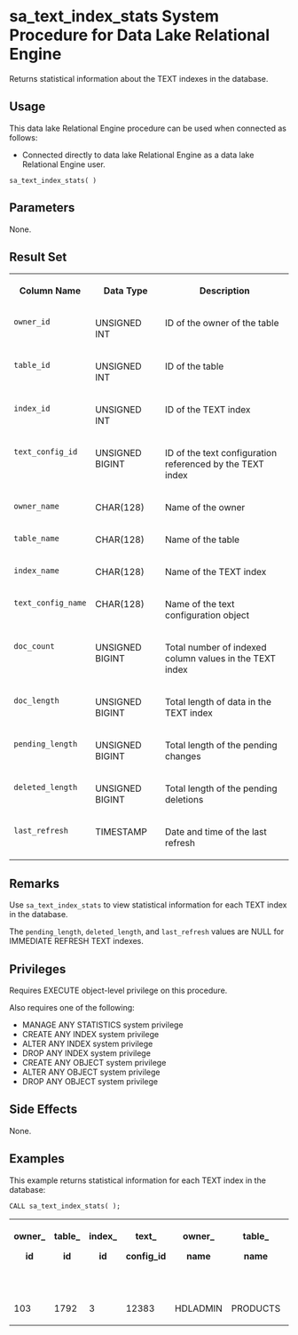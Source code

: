 <!-- loioa5fbd83484f210158d6fe1b9b7331051 -->

# sa\_text\_index\_stats System Procedure for Data Lake Relational Engine

Returns statistical information about the TEXT indexes in the database.



<a name="loioa5fbd83484f210158d6fe1b9b7331051__section_idn_b13_b4b"/>

## Usage

This data lake Relational Engine procedure can be used when connected as follows:

-   Connected directly to data lake Relational Engine as a data lake Relational Engine user.



```
sa_text_index_stats( )
```



<a name="loioa5fbd83484f210158d6fe1b9b7331051__section_zxk_2mm_zyb"/>

## Parameters

None.



<a name="loioa5fbd83484f210158d6fe1b9b7331051__iq_iquda_94"/>

## Result Set


<table>
<tr>
<th valign="top">

Column Name

</th>
<th valign="top">

Data Type

</th>
<th valign="top">

Description

</th>
</tr>
<tr>
<td valign="top">

`owner_id`

</td>
<td valign="top">

UNSIGNED INT

</td>
<td valign="top">

ID of the owner of the table

</td>
</tr>
<tr>
<td valign="top">

`table_id`

</td>
<td valign="top">

UNSIGNED INT

</td>
<td valign="top">

ID of the table

</td>
</tr>
<tr>
<td valign="top">

`index_id`

</td>
<td valign="top">

UNSIGNED INT

</td>
<td valign="top">

ID of the TEXT index

</td>
</tr>
<tr>
<td valign="top">

`text_config_id`

</td>
<td valign="top">

UNSIGNED BIGINT

</td>
<td valign="top">

ID of the text configuration referenced by the TEXT index

</td>
</tr>
<tr>
<td valign="top">

`owner_name`

</td>
<td valign="top">

CHAR\(128\)

</td>
<td valign="top">

Name of the owner

</td>
</tr>
<tr>
<td valign="top">

`table_name`

</td>
<td valign="top">

CHAR\(128\)

</td>
<td valign="top">

Name of the table

</td>
</tr>
<tr>
<td valign="top">

`index_name`

</td>
<td valign="top">

CHAR\(128\)

</td>
<td valign="top">

Name of the TEXT index

</td>
</tr>
<tr>
<td valign="top">

`text_config_name`

</td>
<td valign="top">

CHAR\(128\)

</td>
<td valign="top">

Name of the text configuration object

</td>
</tr>
<tr>
<td valign="top">

`doc_count`

</td>
<td valign="top">

UNSIGNED BIGINT

</td>
<td valign="top">

Total number of indexed column values in the TEXT index

</td>
</tr>
<tr>
<td valign="top">

`doc_length`

</td>
<td valign="top">

UNSIGNED BIGINT

</td>
<td valign="top">

Total length of data in the TEXT index

</td>
</tr>
<tr>
<td valign="top">

`pending_length`

</td>
<td valign="top">

UNSIGNED BIGINT

</td>
<td valign="top">

Total length of the pending changes

</td>
</tr>
<tr>
<td valign="top">

`deleted_length`

</td>
<td valign="top">

UNSIGNED BIGINT

</td>
<td valign="top">

Total length of the pending deletions

</td>
</tr>
<tr>
<td valign="top">

`last_refresh`

</td>
<td valign="top">

TIMESTAMP

</td>
<td valign="top">

Date and time of the last refresh

</td>
</tr>
</table>



<a name="loioa5fbd83484f210158d6fe1b9b7331051__iq_iquda_95"/>

## Remarks

Use `sa_text_index_stats` to view statistical information for each TEXT index in the database.

The `pending_length`, `deleted_length`, and `last_refresh` values are NULL for IMMEDIATE REFRESH TEXT indexes.



<a name="loioa5fbd83484f210158d6fe1b9b7331051__iq_iquda_96"/>

## Privileges

Requires EXECUTE object-level privilege on this procedure.

Also requires one of the following:

-   MANAGE ANY STATISTICS system privilege
-   CREATE ANY INDEX system privilege
-   ALTER ANY INDEX system privilege
-   DROP ANY INDEX system privilege
-   CREATE ANY OBJECT system privilege
-   ALTER ANY OBJECT system privilege
-   DROP ANY OBJECT system privilege



<a name="loioa5fbd83484f210158d6fe1b9b7331051__section_t1n_lss_mbb"/>

## Side Effects

None.



<a name="loioa5fbd83484f210158d6fe1b9b7331051__iq_iquda_97"/>

## Examples

This example returns statistical information for each TEXT index in the database:

```
CALL sa_text_index_stats( );
```


<table>
<tr>
<th valign="top">

owner\_

id

</th>
<th valign="top">

table\_

id

</th>
<th valign="top">

index\_

id

</th>
<th valign="top">

text\_

config\_id

</th>
<th valign="top">

owner\_

name

</th>
<th valign="top">

table\_

name

</th>
<th valign="top">

index\_

name

</th>
<th valign="top">

text\_

config\_

name

</th>
<th valign="top">

doc\_

count

</th>
<th valign="top">

doc\_

length

</th>
<th valign="top">

pending\_

length

</th>
<th valign="top">

deleted\_

length

</th>
<th valign="top">

last\_

refresh

</th>
</tr>
<tr>
<td valign="top">

103

</td>
<td valign="top">

1792

</td>
<td valign="top">

3

</td>
<td valign="top">

12383

</td>
<td valign="top">

HDLADMIN

</td>
<td valign="top">

PRODUCTS

</td>
<td valign="top">

myTxtIdx

</td>
<td valign="top">

default\_char

</td>
<td valign="top">

4

</td>
<td valign="top">

32

</td>
<td valign="top">

0

</td>
<td valign="top">

0

</td>
<td valign="top">

NULL

</td>
</tr>
</table>

